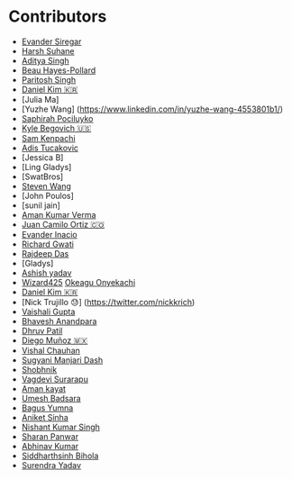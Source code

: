 # Contributors
- [Evander Siregar](https://github.com/egocider)
- [Harsh Suhane](https://github.com/HARSHSUHANE17)
- [Aditya Singh](https://github.com/adisk01)
- [Beau Hayes-Pollard](https://twitter.com/bahburs)
- [Paritosh Singh](https://twitter.com/proparitosh1609)
- [Daniel Kim 🇰🇷](https://twitter.com/journeyer_)
- [Julia Ma]
- [Yuzhe Wang] (https://www.linkedin.com/in/yuzhe-wang-4553801b1/)
- [Saphirah Pociluyko](https://github.com/sjpcp5)
- [Kyle Begovich 🇺🇸](https://kylebegovich.github.io)
- [Sam Kenpachi](https://samkenpachi011.github.io)
- [Adis Tucakovic](https://twitter.com/MinyMeep1)
- [Jessica B]
- [Ling Gladys]
- [SwatBros]
- [Steven Wang](https://github.com/FlyingDutchman1007)
- [John Poulos]
- [sunil jain]
- [Aman Kumar Verma](https://github.com/AmanKumarVerma11)
- [Juan Camilo Ortiz 🇨🇴](https://twitter.com/juancortizgonz)
- [Evander Inacio](https://github.com/EvanderInacio)
- [Richard Gwati](https://github.com/ricahardHaggioGwati)
- [Rajdeep Das](https://github.com/Rajspeaks)
- [Gladys]
- [Ashish yadav](https://github.com/yadav-g)
- [Wizard425](https://github.com/wizard425)
  [Okeagu Onyekachi](https://github.com/aeronye)
- [Daniel Kim 🇰🇷](https://twitter.com/journeyer_)
- [Nick Trujillo 😓] (https://twitter.com/nickkrich)
- [Vaishali Gupta](https://github.com/vaishaligupta2000)
- [Bhavesh Anandpara](https://github.com/BhaveshAnandpara)
- [Dhruv Patil](https://github.com/larsonjack05)
- [Diego Muñoz 🇲🇽](https://github.com/Diego-EM)
- [Vishal Chauhan](https://github.com/vish-han)
- [Sugyani Manjari Dash](https://github.com/Sugyani31)
- [Shobhnik](https://github.com/Shobhnik13)
- [Vagdevi Surarapu](https://github.com/Vagdevi007)
- [Aman kayat](https://github.com/amankayat)
- [Umesh Badsara](https://www.instagram.com/badsara_umesh/)
- [Bagus Yumna](https://github.com/bagusyumna)
- [Aniket Sinha](https://github.com/aniketsinha2002)
- [Nishant Kumar Singh](https://github.com/Nishant2209)
- [Sharan Panwar](https://github.com/SharanPanwar)
- [Abhinav Kumar](https://github.com/Aviii10)
- [Siddharthsinh Bihola](https://github.com/SiddharthBihola)
- [Surendra Yadav](https://github.com/skyadav029)

